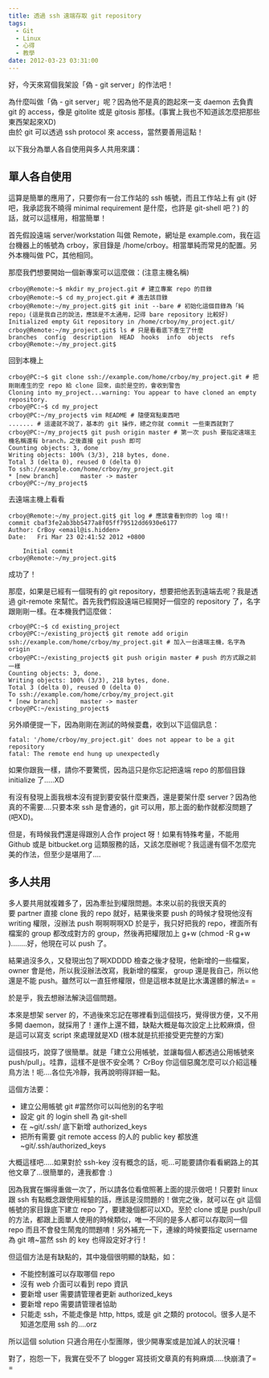 ```yaml
---
title: 透過 ssh 遠端存取 git repository
tags:
  - Git
  - Linux
  - 心得
  - 教學
date: 2012-03-23 03:31:00
---
```



好，今天來寫個我架設「偽 - git server」的作法吧！  

為什麼叫做「偽 - git server」呢？因為他不是真的跑起來一支 daemon 去負責 git 的 access，像是 gitolite 或是 gitosis 那樣。(事實上我也不知道該怎麼把那些東西架起來XD)  
由於 git 可以透過 ssh protocol 來 access，當然要善用這點！  

以下我分為單人各自使用與多人共用來講：  

<!--more-->

單人各自使用
------------

這算是簡單的應用了，只要你有一台工作站的 ssh 帳號，而且工作站上有 git (好吧，我承認我不曉得 minimal requirement 是什麼，也許是 git-shell 吧？) 的話，就可以這樣用，相當簡單！  

首先假設遠端 server/workstation 叫做 Remote，網址是 example.com，我在這台機器上的帳號為 crboy，家目錄是 /home/crboy。相當單純而常見的配置。另外本機叫做 PC，其他相同。  

那麼我們想要開始一個新專案可以這麼做：(注意主機名稱)  

	crboy@Remote:~$ mkdir my_project.git # 建立專案 repo 的目錄
	crboy@Remote:~$ cd my_project.git # 進去該目錄
	crboy@Remote:~/my_project.git$ git init --bare # 初始化這個目錄為「純repo」(這是我自己的說法，應該是不太通用，記得 bare repository 比較好)
	Initialized empty Git repository in /home/crboy/my_project.git/
	crboy@Remote:~/my_project.git$ ls # 只是看看底下產生了什麼
	branches  config  description  HEAD  hooks  info  objects  refs
	crboy@Remote:~/my_project.git$

回到本機上  

	crboy@PC:~$ git clone ssh://example.com/home/crboy/my_project.git # 把剛剛產生的空 repo 給 clone 回來，由於是空的，會收到警告
	Cloning into my_project...warning: You appear to have cloned an empty repository.
	crboy@PC:~$ cd my_project
	crboy@PC:~/my_project$ vim README # 隨便寫點東西吧
	....... # 這邊就不說了，基本的 git 操作，總之你就 commit 一些東西就對了
	crboy@PC:~/my_project$ git push origin master # 第一次 push 要指定遠端主機名稱還有 branch，之後直接 git push 即可
	Counting objects: 3, done
	Writing objects: 100% (3/3), 218 bytes, done.
	Total 3 (delta 0), reused 0 (delta 0)
	To ssh://example.com/home/crboy/my_project.git
	* [new branch]      master -> master
	crboy@PC:~/my_project$ 

去遠端主機上看看  

	crboy@Remote:~/my_project.git$ git log # 應該會看到你的 log 唷!!
	commit cbaf3fe2ab3bb5477a8f05ff79512dd6930e6177
	Author: CrBoy <email@is.hidden>
	Date:   Fri Mar 23 02:41:52 2012 +0800

		Initial commit
	crboy@Remote:~/my_project.git$

成功了！  

那麼，如果是已經有一個現有的 git repository，想要把他丟到遠端去呢？我是透過 git-remote 來幫忙。首先我們假設遠端已經開好一個空的 repository 了，名字跟剛剛一樣。在本機我們這麼做：  

	crboy@PC:~$ cd existing_project
	crboy@PC:~/existing_project$ git remote add origin ssh://example.com/home/crboy/my_project.git # 加入一台遠端主機，名字為 origin
	crboy@PC:~/existing_project$ git push origin master # push 的方式跟之前一樣
	Counting objects: 3, done.
	Writing objects: 100% (3/3), 218 bytes, done.
	Total 3 (delta 0), reused 0 (delta 0)
	To ssh://example.com/home/crboy/my_project.git
	* [new branch]      master -> master
	crboy@PC:~/existing_project$ 

另外順便提一下，因為剛剛在測試的時候耍蠢，收到以下這個訊息：  

	fatal: '/home/crboy/my_project.git' does not appear to be a git repository
	fatal: The remote end hung up unexpectedly

如果你跟我一樣，請你不要驚慌，因為這只是你忘記把遠端 repo 的那個目錄 initialize 了.....XD  

有沒有發現上面我根本沒有提到要安裝什麼東西，還是要架什麼 server？因為他真的不需要....只要本來 ssh 是會通的，git 可以用，那上面的動作就都沒問題了(吧XD)。  

但是，有時候我們還是得跟別人合作 project 呀！如果有特殊考量，不能用 Github 或是 bitbucket.org 這類服務的話，又該怎麼辦呢？我這邊有個不怎麼完美的作法，但至少是堪用了....  

多人共用
--------

多人要共用就複雜多了，因為牽扯到權限問題。本來以前的我很天真的要 partner 直接 clone 我的 repo 就好，結果後來要 push 的時候才發現他沒有 writing 權限，沒辦法 push 啊啊啊啊XD 於是乎，我只好把我的 repo，裡面所有檔案的 group 都改成對方的 group，然後再把權限加上 g+w (chmod -R g+w <repo>)........好，他現在可以 push 了。  

結果過沒多久，又發現出包了啊XDDDD 檢查之後才發現，他新增的一些檔案，owner 會是他，所以我沒辦法改寫，我新增的檔案， group 還是我自己，所以他還是不能 push。雖然可以一直狂修權限，但是這根本就是比水溝還髒的解法= =  

於是乎，我去想辦法解決這個問題。  

本來是想架 server 的，不過後來忘記在哪裡看到這個技巧，覺得很方便，又不用多開 daemon，就採用了！運作上還不錯，缺點大概是每次設定上比較麻煩，但是這可以寫支 script 來處理就是XD (根本就是抗拒接受更完整的方案)  

這個技巧，說穿了很簡單。就是「建立公用帳號，並讓每個人都透過公用帳號來 push/pull」。哇靠，這樣不是很不安全嗎？ CrBoy 你這個惡魔怎麼可以介紹這種鳥方法！呃....各位先冷靜，我再說明得詳細一點。  

這個方法要：  

* 建立公用帳號 git #當然你可以叫他別的名字啦
* 設定 git 的 login shell 為 git-shell
* 在 ~git/.ssh/ 底下新增 authorized_keys
* 把所有需要 git remote access 的人的 public key 都放進 ~git/.ssh/authorized_keys

大概這樣吧.....如果對於 ssh-key 沒有概念的話，呃...可能要請你看看網路上的其他文章了...很簡單的，連我都會 :)

因為我實在懶得重做一次了，所以請各位看倌照著上面的提示做吧！只要對 linux 跟 ssh 有點概念跟使用經驗的話，應該是沒問題的！做完之後，就可以在 git 這個帳號的家目錄底下建立 repo 了，要建幾個都可以XD。至於 clone 或是 push/pull 的方法，都跟上面單人使用的時候類似，唯一不同的是多人都可以存取同一個 repo 而且不會發生鬧鬼的問題唷！另外補充一下，連線的時候要指定 username 為 git 唷~當然 ssh 的 key 也得設定好才行！

但這個方法是有缺點的，其中幾個很明顯的缺點，如：

*   不能控制誰可以存取哪個 repo
*   沒有 web 介面可以看到 repo 資訊
*   要新增 user 需要請管理者更新 authorized_keys
*   要新增 repo 需要請管理者協助
*   只能走 ssh，不能走像是 http, https, 或是 git 之類的 protocol。很多人是不知道怎麼用 ssh 的....orz

所以這個 solution 只適合用在小型團隊，很少開專案或是加減人的狀況囉！

對了，抱怨一下，我實在受不了 blogger 寫技術文章真的有夠麻煩.....快崩潰了= =
